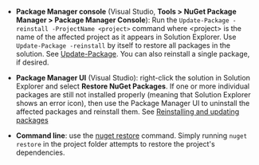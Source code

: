 - **Package Manager console** (Visual Studio, **Tools > NuGet Package Manager > Package Manager Console**): Run the `Update-Package -reinstall -ProjectName <project>` command where \<project\> is the name of the affected project as it appears in Solution Explorer. Use `Update-Package -reinstall` by itself to restore all packages in the solution. See [Update-Package](../tools/ps-ref-update-package.md). You can also reinstall a single package, if desired.

- **Package Manager UI** (Visual Studio): right-click the solution in Solution Explorer and select **Restore NuGet Packages**. If one or more individual packages are still not installed properly (meaning that Solution Explorer shows an error icon), then use the Package Manager UI to uninstall the affected packages and reinstall them. See [Reinstalling and updating packages](../Consume-Packages/Reinstalling-and-Updating-Packages.md)

- **Command line**: use the [nuget restore](../tools/nuget-exe-CLI-Reference.md#restore) command. Simply running `nuget restore` in the project folder attempts to restore the project's dependencies.